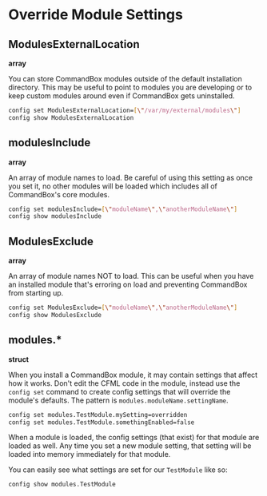 # Override Module Settings

## ModulesExternalLocation
**array**

You can store CommandBox modules outside of the default installation directory.  This may be useful to point to modules you are developing or to keep custom modules around even if CommandBox gets uninstalled.
```bash
config set ModulesExternalLocation=[\"/var/my/external/modules\"]
config show ModulesExternalLocation
```
## modulesInclude
**array**

An array of module names to load. Be careful of using this setting as once you set it, no other modules will be loaded which includes all of CommandBox's core modules.
```bash
config set modulesInclude=[\"moduleName\",\"anotherModuleName\"]
config show modulesInclude
```
## ModulesExclude
**array**

An array of module names NOT to load. This can be useful when you have an installed module that's erroring on load and preventing CommandBox from starting up.
```bash
config set ModulesExclude=[\"moduleName\",\"anotherModuleName\"]
config show ModulesExclude
```

## modules.*
**struct**


When you install a CommandBox module, it may contain settings that affect how it works.  Don't edit the CFML code in the module, instead use the `config set` command to create config settings that will override the module's defaults.  The pattern is `modules.moduleName.settingName`.

```bash
config set modules.TestModule.mySetting=overridden
config set modules.TestModule.somethingEnabled=false
```

When a module is loaded, the config settings (that exist) for that module are loaded as well.  Any time you set a new module setting, that setting will be loaded into memory immediately for that module.  

You can easily see what settings are set for our `TestModule` like so:

```bash
config show modules.TestModule
```